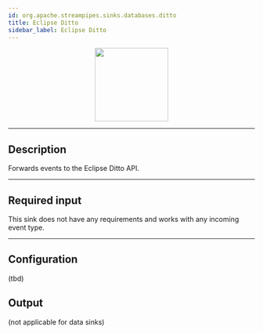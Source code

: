 ```yaml
---
id: org.apache.streampipes.sinks.databases.ditto
title: Eclipse Ditto
sidebar_label: Eclipse Ditto
---
```


<!--
  ~ Licensed to the Apache Software Foundation (ASF) under one or more
  ~ contributor license agreements.  See the NOTICE file distributed with
  ~ this work for additional information regarding copyright ownership.
  ~ The ASF licenses this file to You under the Apache License, Version 2.0
  ~ (the "License"); you may not use this file except in compliance with
  ~ the License.  You may obtain a copy of the License at
  ~
  ~    http://www.apache.org/licenses/LICENSE-2.0
  ~
  ~ Unless required by applicable law or agreed to in writing, software
  ~ distributed under the License is distributed on an "AS IS" BASIS,
  ~ WITHOUT WARRANTIES OR CONDITIONS OF ANY KIND, either express or implied.
  ~ See the License for the specific language governing permissions and
  ~ limitations under the License.
  ~
  -->



<p align="center"> 
    <img src="/docs/img/pipeline-elements/org.apache.streampipes.sinks.databases.ditto/icon.png" width="150px;" class="pe-image-documentation"/>
</p>

***

## Description

Forwards events to the Eclipse Ditto API.

***

## Required input

This sink does not have any requirements and works with any incoming event type.

***

## Configuration

(tbd)

## Output

(not applicable for data sinks)